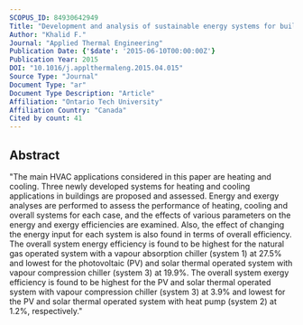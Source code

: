 ```yaml
---
SCOPUS_ID: 84930642949
Title: "Development and analysis of sustainable energy systems for building HVAC applications"
Author: "Khalid F."
Journal: "Applied Thermal Engineering"
Publication Date: {'$date': '2015-06-10T00:00:00Z'}
Publication Year: 2015
DOI: "10.1016/j.applthermaleng.2015.04.015"
Source Type: "Journal"
Document Type: "ar"
Document Type Description: "Article"
Affiliation: "Ontario Tech University"
Affiliation Country: "Canada"
Cited by count: 41
---
```


## Abstract
"The main HVAC applications considered in this paper are heating and cooling. Three newly developed systems for heating and cooling applications in buildings are proposed and assessed. Energy and exergy analyses are performed to assess the performance of heating, cooling and overall systems for each case, and the effects of various parameters on the energy and exergy efficiencies are examined. Also, the effect of changing the energy input for each system is also found in terms of overall efficiency. The overall system energy efficiency is found to be highest for the natural gas operated system with a vapour absorption chiller (system 1) at 27.5% and lowest for the photovoltaic (PV) and solar thermal operated system with vapour compression chiller (system 3) at 19.9%. The overall system exergy efficiency is found to be highest for the PV and solar thermal operated system with vapour compression chiller (system 3) at 3.9% and lowest for the PV and solar thermal operated system with heat pump (system 2) at 1.2%, respectively."
